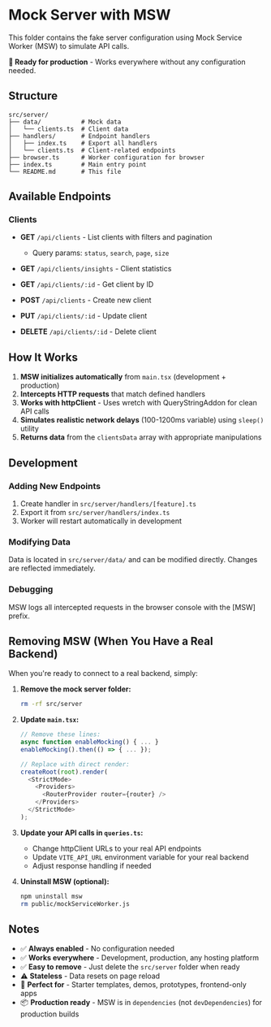 # Mock Server with MSW

This folder contains the fake server configuration using Mock Service Worker (MSW) to simulate API calls. 

**🚀 Ready for production** - Works everywhere without any configuration needed.

## Structure

```
src/server/
├── data/           # Mock data
│   └── clients.ts  # Client data
├── handlers/       # Endpoint handlers
│   ├── index.ts    # Export all handlers
│   └── clients.ts  # Client-related endpoints
├── browser.ts      # Worker configuration for browser
├── index.ts        # Main entry point
└── README.md       # This file
```

## Available Endpoints

### Clients

- **GET** `/api/clients` - List clients with filters and pagination
  - Query params: `status`, `search`, `page`, `size`
  
- **GET** `/api/clients/insights` - Client statistics
  
- **GET** `/api/clients/:id` - Get client by ID
  
- **POST** `/api/clients` - Create new client
  
- **PUT** `/api/clients/:id` - Update client
  
- **DELETE** `/api/clients/:id` - Delete client

## How It Works

1. **MSW initializes automatically** from `main.tsx` (development + production)
2. **Intercepts HTTP requests** that match defined handlers
3. **Works with httpClient** - Uses wretch with QueryStringAddon for clean API calls
4. **Simulates realistic network delays** (100-1200ms variable) using `sleep()` utility
5. **Returns data** from the `clientsData` array with appropriate manipulations

## Development

### Adding New Endpoints

1. Create handler in `src/server/handlers/[feature].ts`
2. Export it from `src/server/handlers/index.ts`
3. Worker will restart automatically in development

### Modifying Data

Data is located in `src/server/data/` and can be modified directly. Changes are reflected immediately.

### Debugging

MSW logs all intercepted requests in the browser console with the [MSW] prefix.

## Removing MSW (When You Have a Real Backend)

When you're ready to connect to a real backend, simply:

1. **Remove the mock server folder:**
   ```bash
   rm -rf src/server
   ```

2. **Update `main.tsx`:**
   ```typescript
   // Remove these lines:
   async function enableMocking() { ... }
   enableMocking().then(() => { ... });
   
   // Replace with direct render:
   createRoot(root).render(
     <StrictMode>
       <Providers>
         <RouterProvider router={router} />
       </Providers>
     </StrictMode>
   );
   ```

3. **Update your API calls in `queries.ts`:**
   - Change httpClient URLs to your real API endpoints
   - Update `VITE_API_URL` environment variable for your real backend
   - Adjust response handling if needed

4. **Uninstall MSW (optional):**
   ```bash
   npm uninstall msw
   rm public/mockServiceWorker.js
   ```

## Notes

- ✅ **Always enabled** - No configuration needed
- ✅ **Works everywhere** - Development, production, any hosting platform
- ✅ **Easy to remove** - Just delete the `src/server` folder when ready
- ⚠️ **Stateless** - Data resets on page reload
- 🎯 **Perfect for** - Starter templates, demos, prototypes, frontend-only apps
- 📦 **Production ready** - MSW is in `dependencies` (not `devDependencies`) for production builds

